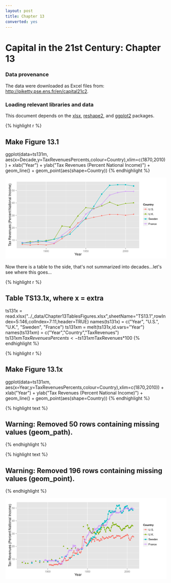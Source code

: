 ```yaml
---
layout: post
title: Chapter 13
converted: yes
---
```

Capital in the 21st Century: Chapter 13
========================================================
 
### Data provenance
 
The data were downloaded as Excel files from: http://piketty.pse.ens.fr/en/capital21c2. 
 
### Loading relevant libraries and data
 
This document depends on the [xlsx](http://cran.r-project.org/web/packages/xlsx/index.html), [reshape2](http://cran.r-project.org/web/packages/reshape2/index.html), and [ggplot2](http://cran.r-project.org/web/packages/ggplot2/index.html) packages.
 
 

 

{% highlight r %}
## Make Figure 13.1
ggplot(data=ts131m, aes(x=Decade,y=TaxRevenuesPercents,colour=Country),xlim=c(1870,2010)) + 
  xlab("Year") + 
  ylab("Tax Revenues (Percent National Income)") +
  geom_line() + 
  geom_point(aes(shape=Country))
{% endhighlight %}

![plot of chunk unnamed-chunk-1](../figures/chapter13/unnamed-chunk-1-1.png) 
<!--
## below is the qplot way to do it, quick dirty.  up above
## may allow more customization
## qplot(Decade,TaxRevenuesPercents,data=ts131m, color=Country,geom="line",xlim=c(1870,2010),xlab="Year",ylab="Tax Revenues (Percent National Income)")
-->
 
Now there is a table to the side, that's not summarized into decades...let's see where this goes...
 

{% highlight r %}
## Table TS13.1x, where x = extra
ts131x = read.xlsx("../_data/Chapter13TablesFigures.xlsx",sheetName="TS13.1",rowIndex=5:146,colIndex=7:11,header=TRUE)
names(ts131x) = c("Year", "U.S.", "U.K.", "Sweden", "France")
ts131xm = melt(ts131x,id.vars="Year")
names(ts131xm) = c("Year","Country","TaxRevenues")
ts131xm$TaxRevenuesPercents <- ts131xm$TaxRevenues*100
{% endhighlight %}
 
 

{% highlight r %}
## Make Figure 13.1x
ggplot(data=ts131xm, aes(x=Year,y=TaxRevenuesPercents,colour=Country),xlim=c(1870,2010)) + 
  xlab("Year") + 
  ylab("Tax Revenues (Percent National Income)") +
  geom_line() + 
  geom_point(aes(shape=Country))
{% endhighlight %}



{% highlight text %}
## Warning: Removed 50 rows containing missing values (geom_path).
{% endhighlight %}



{% highlight text %}
## Warning: Removed 196 rows containing missing values (geom_point).
{% endhighlight %}

![plot of chunk unnamed-chunk-2](../figures/chapter13/unnamed-chunk-2-1.png) 
 
<!--
## below is the qplot way to do it, quick dirty.  up above
## may allow more customization
##qplot(Year,TaxRevenuesPercents,data=ts131xm, color=Country,geom="line",xlim=c(1870,2010),xlab="Year",ylab="Tax Revenues (Percent National Income)")
 
 
 
## prettify above, edit below.
## items remaining -- the table 13.2, for which there was no included figure(s).
-->
